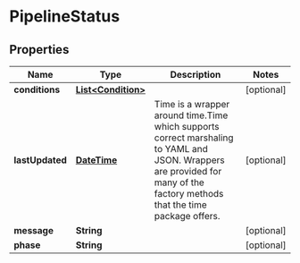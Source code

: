

# PipelineStatus

## Properties

Name | Type | Description | Notes
------------ | ------------- | ------------- | -------------
**conditions** | [**List&lt;Condition&gt;**](Condition.md) |  |  [optional]
**lastUpdated** | [**DateTime**](DateTime.md) | Time is a wrapper around time.Time which supports correct marshaling to YAML and JSON.  Wrappers are provided for many of the factory methods that the time package offers. |  [optional]
**message** | **String** |  |  [optional]
**phase** | **String** |  |  [optional]



